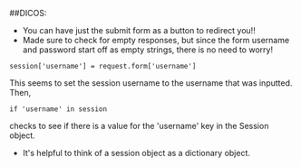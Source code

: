 ##DICOS:
- You can have just the submit form as a button to redirect you!!
- Made sure to check for empty responses, but since the form username and password start off as empty strings, there is no need to worry!
```
session['username'] = request.form['username']
```
This seems to set the session username to the username that was inputted. Then,
```
if 'username' in session
```
checks to see if there is a value for the 'username' key in the Session object.
- It's helpful to think of a session object as a dictionary object.
